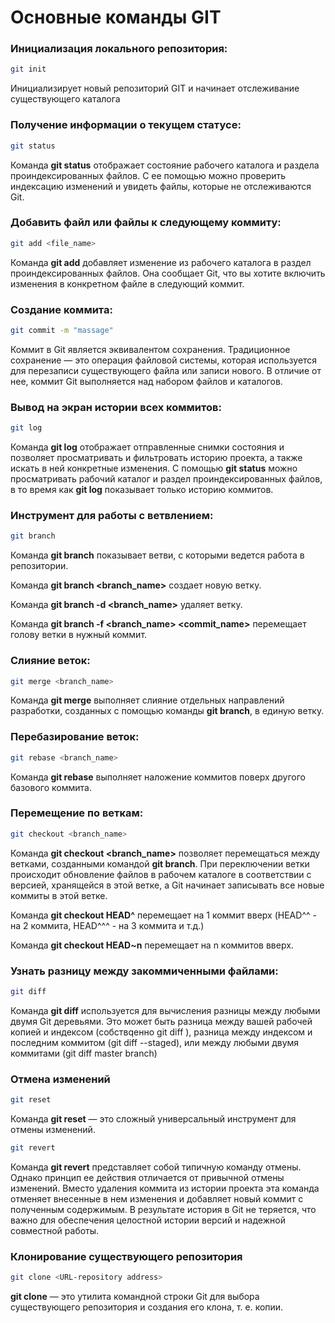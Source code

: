 # Основные команды GIT

### Инициализация локального репозитория:
```sh
git init
```
Инициализирует новый репозиторий GIT и начинает отслеживание существующего каталога

### Получение информации о текущем статусе:
``` sh
git status
```
Команда **git status** отображает состояние рабочего каталога и раздела проиндексированных файлов. С ее помощью можно проверить индексацию изменений и увидеть файлы, которые не отслеживаются Git.

### Добавить файл или файлы к следующему коммиту:
```sh
git add <file_name>
```
Команда **git add** добавляет изменение из рабочего каталога в раздел проиндексированных файлов. Она сообщает Git, что вы хотите включить изменения в конкретном файле в следующий коммит.

### Создание коммита:
```sh
git commit -m "massage"
```
Коммит в Git является эквивалентом сохранения. Традиционное сохранение — это операция файловой системы, которая используется для перезаписи существующего файла или записи нового. В отличие от нее, коммит Git выполняется над набором файлов и каталогов.

### Вывод на экран истории всех коммитов:
```sh
git log
```
Команда **git log** отображает отправленные снимки состояния и позволяет просматривать и фильтровать историю проекта, а также искать в ней конкретные изменения. С помощью **git status** можно просматривать рабочий каталог и раздел проиндексированных файлов, в то время как **git log** показывает только историю коммитов.

### Инструмент для работы с ветвлением:
```sh
git branch
```
Команда **git branch** показывает ветви, с которыми ведется работа в репозитории.

Команда **git branch <branch_name>** создает новую ветку.

Команда **git branch -d <branch_name>** удаляет ветку.

Команда **git branch -f <branch_name> <commit_name>** перемещает голову ветки в нужный коммит.

### Слияние веток:
```sh
git merge <branch_name>
```
Команда **git merge** выполняет слияние отдельных направлений разработки, созданных с помощью команды **git branch**, в единую ветку.

### Перебазирование веток:
```sh
git rebase <branch_name>
```
 Команда **git rebase** выполняет наложение коммитов поверх другого базового коммита.

### Перемещение по веткам:
```sh
git checkout <branch_name>
```
Команда **git checkout <branch_name>** позволяет перемещаться между ветками, созданными командой **git branch**. При переключении ветки происходит обновление файлов в рабочем каталоге в соответствии с версией, хранящейся в этой ветке, а Git начинает записывать все новые коммиты в этой ветке.

Команда **git checkout HEAD^** перемещает на 1 коммит вверх (HEAD^^ - на 2 коммита, HEAD^^^ - на 3 коммита и т.д.)

Команда **git checkout HEAD~n** перемещает на n коммитов вверх.

### Узнать разницу между закоммиченными файлами:
```sh
git diff
```
Команда **git diff** используется для вычисления разницы между любыми двумя Git деревьями. Это может быть разница между вашей рабочей копией и индексом (собствqенно git diff ), разница между индексом и последним коммитом (git diff --staged), или между любыми двумя коммитами (git diff master branch)

### Отмена изменений
```sh
git reset
```
Команда **git reset** — это сложный универсальный инструмент для отмены изменений. 
```sh
git revert
```
Команда **git revert** представляет собой типичную команду отмены. Однако принцип ее действия отличается от привычной отмены изменений. Вместо удаления коммита из истории проекта эта команда отменяет внесенные в нем изменения и добавляет новый коммит с полученным содержимым. В результате история в Git не теряется, что важно для обеспечения целостной истории версий и надежной совместной работы.

### Клонирование существующего репозитория
```sh
git clone <URL-repository address>
```
**git clone** — это утилита командной строки Git для выбора существующего репозитория и создания его клона, т. е. копии.